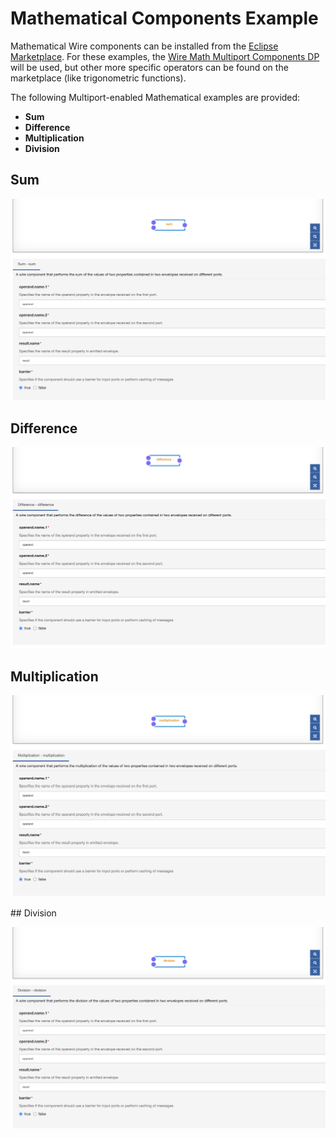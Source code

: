 # Mathematical Components Example

Mathematical Wire components can be installed from the [Eclipse Marketplace](https://marketplace.eclipse.org/). For these examples, the [Wire Math Multiport Components DP](https://marketplace.eclipse.org/content/wire-math-multiport-components-eclipse-kura-45) will be used, but other more specific operators can be found on the marketplace (like trigonometric functions).

The following Multiport-enabled Mathematical examples are provided:

- **Sum**
- **Difference**
- **Multiplication**
- **Division**



## Sum

![Mathematical Components Example Sum](./images/mathematical-components-example-sum.png)



## Difference

![Mathematical Components Example Difference](./images/mathematical-components-example-difference.png)



## Multiplication

![Mathematical Components Example Multiplication](./images/mathematical-components-example-multiplication.png)



## Division

![Mathematical Components Example Division](./images/mathematical-components-example-division.png)